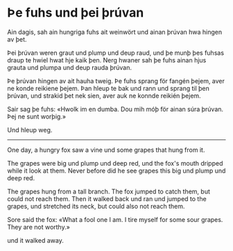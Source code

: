 # Þe fuhs und þei þrúvan

Ain dagis, sah ain hungriga fuhs ait weinwört und ainan þrúvan hwa hingen av
þet.

Þei þrúvan weren graut und plump und deup raud, und þe munþ þes fuhsas draup te
hwiel hwat hje kaik þen. Nerg hwaner sah þe fuhs ainan hjus grauta und plumpa
und deup rauda þrúvan.

Þe þrúvan hingen av ait hauha tweig. Þe fuhs sprang för fangén þejem, aver ne
konde reikiene þejem. Þan hleup te bak und rann und sprang til þen þrúvan, und
strakid þet nek sien, aver auk ne konnde reikién þejem.

Sair sag þe fuhs: «Hwolk im en dumba. Dou mih móþ för ainan súra þrúvan. Þej ne
sunt worþig.»

Und hleup weg.

---

One day, a hungry fox saw a vine und some grapes that hung from it.

The grapes were big und plump und deep red, und the fox's mouth dripped while it
look at them. Never before did he see grapes this big und plump und deep red.

The grapes hung from a tall branch. The fox jumped to catch them, but could not
reach them. Then it walked back und ran und jumped to the grapes, und stretched
its neck, but could also not reach them.

Sore said the fox: «What a fool one I am. I tire myself for some sour grapes.
They are not worthy.»

und it walked away.
